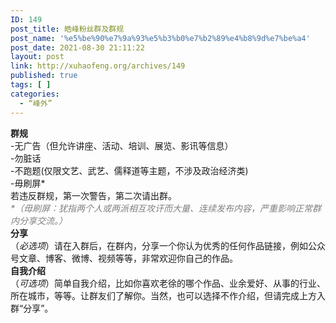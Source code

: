 ```yaml
---
ID: 149
post_title: 皓峰粉丝群及群规
post_name: '%e5%be%90%e7%9a%93%e5%b3%b0%e7%b2%89%e4%b8%9d%e7%be%a4'
post_date: 2021-08-30 21:11:22
layout: post
link: http://xuhaofeng.org/archives/149
published: true
tags: [ ]
categories:
  - “峰外”
---
```

<div><strong>群规</strong></div>
<div>-无广告（但允许讲座、活动、培训、展览、影讯等信息）</div>
<div>-勿脏话</div>
<div>-不跑题(仅限文艺、武艺、儒释道等主题，不涉及政治经济类)</div>
<div>-毋刷屏*</div>
<div></div>
<div>若违反群规，第一次警告，第二次请出群。</div>
<div><span style="color: #808080;"><em>*<span style="background-color: var(--global--color-background); font-family: var(--global--font-secondary); font-size: var(--global--font-size-base);">（毋刷屏：犹指两个人或两派相互</span><span style="background-color: var(--global--color-background); font-family: var(--global--font-secondary); font-size: var(--global--font-size-base);">攻讦而大量、连续发布内容，严重影响正常群内分享交流。）</span></em></span></div>
<div></div>
<div><strong>分享</strong></div>
<div></div>
<div>（<em>必选项</em>）请在入群后，在群内，分享一个你认为优秀的任何作品链接，例如公众号文章、博客、微博、视频等等，非常欢迎你自己的作品。</div>
<div></div>
<div><strong>自我介绍</strong></div>
<div>（<em>可选项</em>）简单自我介绍，比如你喜欢老徐的哪个作品、业余爱好、从事的行业、所在城市，等等。让群友们了解你。当然，也可以选择不作介绍，但请完成上方入群“分享”。</div>
<div></div>